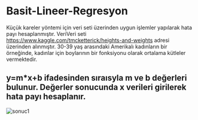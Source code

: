 # Basit-Lineer-Regresyon
Küçük kareler yöntemi için veri seti üzerinden uygun işlemler yapılarak hata payı hesaplanmıştır.
VeriVeri seti https://www.kaggle.com/tmcketterick/heights-and-weights adresi üzerinden alınmıştır.
30-39 yaş arasındaki Amerikalı kadınların bir örneğinde, kadınlar için boylarının bir fonksiyonu olarak ortalama kütleler vermektedir.

## y=m*x+b ifadesinden sıraısyla m ve b değerleri bulunur. Değerler sonucunda x verileri girilerek hata payı hesaplanır.


![sonuc1](https://user-images.githubusercontent.com/25990177/67680757-f90b6a00-f99c-11e9-85ba-bf2d07f5eb87.jpg)
